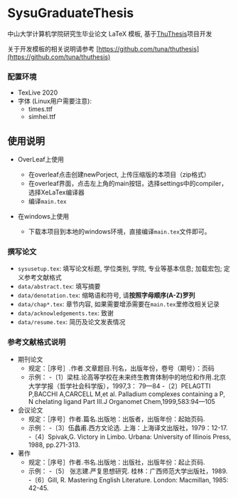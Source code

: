 # SysuGraduateThesis

中山大学计算机学院研究生毕业论文 LaTeX 模板, 基于[ThuThesis](https://github.com/tuna/thuthesis)项目开发

关于开发模板的相关说明请参考 [https://github.com/tuna/thuthesis](https://github.com/tuna/thuthesis)

### 配置环境  
- TexLive 2020  
- 字体 (Linux用户需要注意):   
    - times.ttf  
    - simhei.ttf  


## 使用说明 
- OverLeaf上使用
	- 在overleaf点击创建newPorject, 上传压缩版的本项目（zip格式）
	- 在overleaf界面，点击左上角的main按钮，选择settings中的compiler， 选择XeLaTex编译器
	- 编译`main.tex`
	
- 在windows上使用
	- 下载本项目到本地的windows环境，直接编译`main.tex`文件即可。


### 撰写论文  
- `sysusetup.tex`: 填写论文标题, 学位类别, 学院, 专业等基本信息; 加载宏包; 定义参考文献格式  
- `data/abstract.tex`: 填写摘要  
- `data/denotation.tex`: 缩略语和符号, 请**按照字母顺序(A-Z)罗列**  
- `data/chap*.tex`: 章节内容, 如果需要增添需要在`main.tex`里修改相关记录  
- `data/acknowledgements.tex`: 致谢  
- `data/resume.tex`: 简历及论文发表情况  


### 参考文献格式说明 
- 期刊论文
	- 规定：［序号］.作者.文章题目.刊名，出版年份，卷号（期号）：页码
	- 示例：
	      -〔1〕梁柱.论高等学校在未来终生教育体制中的地位和作用.北京大学学报（哲学社会科学版），1997,3： 79—84
	      -〔2〕PELAGTTI P,BACCHI A,CARCELL M,et al. Palladium complexes containing a P, N chelating ligand Part Ⅲ.J Organomet Chem,1999,583:94—105
- 会议论文
	- 规定：［序号］作者.篇名.出版地：出版者，出版年份：起始页码. 
	- 示例：
		-〔3〕伍蠡甫.西方文论选. 上海：上海译文出版社，1979：12-17.
		-〔4〕Spivak,G. Victory in Limbo. Urbana: University of Illinois Press, 1988, pp.271-313.
- 著作
	- 规定：［序号］作者.书名.出版地：出版社，出版年份：起止页码.
	- 示例：
		-〔5〕 张志建.严复思想研究. 桂林：广西师范大学出版社，1989.
		-〔6〕Gill, R. Mastering English Literature. London: Macmillan, 1985: 42-45.


